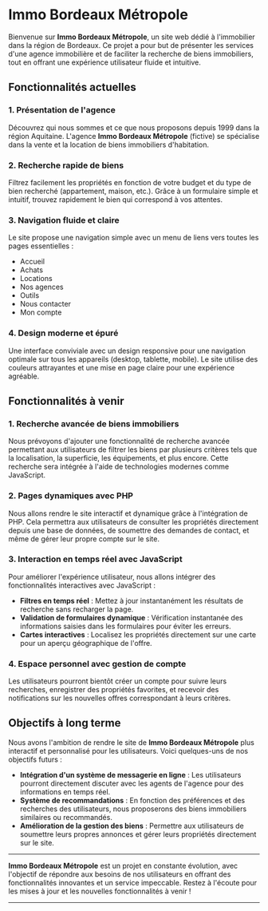 # Immo Bordeaux Métropole

Bienvenue sur **Immo Bordeaux Métropole**, un site web dédié à l'immobilier dans la région de Bordeaux. Ce projet a pour but de présenter les services d'une agence immobilière et de faciliter la recherche de biens immobiliers, tout en offrant une expérience utilisateur fluide et intuitive.

## Fonctionnalités actuelles

### 1. **Présentation de l'agence**  
Découvrez qui nous sommes et ce que nous proposons depuis 1999 dans la région Aquitaine. L'agence **Immo Bordeaux Métropole** (fictive) se spécialise dans la vente et la location de biens immobiliers d'habitation.

### 2. **Recherche rapide de biens**  
Filtrez facilement les propriétés en fonction de votre budget et du type de bien recherché (appartement, maison, etc.). Grâce à un formulaire simple et intuitif, trouvez rapidement le bien qui correspond à vos attentes.

### 3. **Navigation fluide et claire**  
Le site propose une navigation simple avec un menu de liens vers toutes les pages essentielles :
- Accueil
- Achats
- Locations
- Nos agences
- Outils
- Nous contacter
- Mon compte

### 4. **Design moderne et épuré**  
Une interface conviviale avec un design responsive pour une navigation optimale sur tous les appareils (desktop, tablette, mobile). Le site utilise des couleurs attrayantes et une mise en page claire pour une expérience agréable.

## Fonctionnalités à venir

### 1. **Recherche avancée de biens immobiliers**  
Nous prévoyons d'ajouter une fonctionnalité de recherche avancée permettant aux utilisateurs de filtrer les biens par plusieurs critères tels que la localisation, la superficie, les équipements, et plus encore. Cette recherche sera intégrée à l'aide de technologies modernes comme JavaScript.

### 2. **Pages dynamiques avec PHP**  
Nous allons rendre le site interactif et dynamique grâce à l'intégration de PHP. Cela permettra aux utilisateurs de consulter les propriétés directement depuis une base de données, de soumettre des demandes de contact, et même de gérer leur propre compte sur le site.

### 3. **Interaction en temps réel avec JavaScript**  
Pour améliorer l'expérience utilisateur, nous allons intégrer des fonctionnalités interactives avec JavaScript :
- **Filtres en temps réel** : Mettez à jour instantanément les résultats de recherche sans recharger la page.
- **Validation de formulaires dynamique** : Vérification instantanée des informations saisies dans les formulaires pour éviter les erreurs.
- **Cartes interactives** : Localisez les propriétés directement sur une carte pour un aperçu géographique de l'offre.

### 4. **Espace personnel avec gestion de compte**  
Les utilisateurs pourront bientôt créer un compte pour suivre leurs recherches, enregistrer des propriétés favorites, et recevoir des notifications sur les nouvelles offres correspondant à leurs critères.

## Objectifs à long terme

Nous avons l'ambition de rendre le site de **Immo Bordeaux Métropole** plus interactif et personnalisé pour les utilisateurs. Voici quelques-uns de nos objectifs futurs :

- **Intégration d'un système de messagerie en ligne** : Les utilisateurs pourront directement discuter avec les agents de l'agence pour des informations en temps réel.
- **Système de recommandations** : En fonction des préférences et des recherches des utilisateurs, nous proposerons des biens immobiliers similaires ou recommandés.
- **Amélioration de la gestion des biens** : Permettre aux utilisateurs de soumettre leurs propres annonces et gérer leurs propriétés directement sur le site.

---

**Immo Bordeaux Métropole** est un projet en constante évolution, avec l'objectif de répondre aux besoins de nos utilisateurs en offrant des fonctionnalités innovantes et un service impeccable. Restez à l'écoute pour les mises à jour et les nouvelles fonctionnalités à venir !

---
